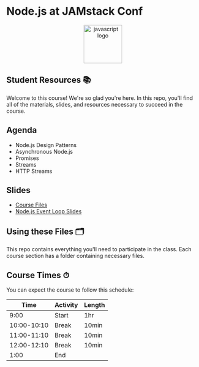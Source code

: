 # Node.js at JAMstack Conf

<p align="center">
<img src="https://upload.wikimedia.org/wikipedia/commons/thumb/6/6a/JavaScript-logo.png/600px-JavaScript-logo.png" width="100" alt="javascript logo"/>
</p>

## Student Resources 📚

Welcome to this course! We're so glad you're here. In this repo, you'll find all of the materials, slides, and resources necessary to succeed in the course.

## Agenda

- Node.js Design Patterns
- Asynchronous Node.js
- Promises
- Streams
- HTTP Streams

## Slides

- [Course Files](https://slides.com/moonhighway/nodejs-jamstack/)
- [Node.js Event Loop Slides](https://docs.google.com/presentation/d/1kV-kdTuHJ0geVoy5hiQwiP8GkU2wy4kQawqUYB3A9OY/edit?usp=sharing)

## Using these Files 🗂

This repo contains everything you'll need to participate in the class. Each course section has a folder containing necessary files.

## Course Times ⏱

You can expect the course to follow this schedule:

| Time        | Activity | Length |
| ----------- | -------- | ------ |
| 9:00        | Start    | 1hr    |
| 10:00-10:10 | Break    | 10min  |
| 11:00-11:10 | Break    | 10min  |
| 12:00-12:10 | Break    | 10min  |
| 1:00        | End      |
